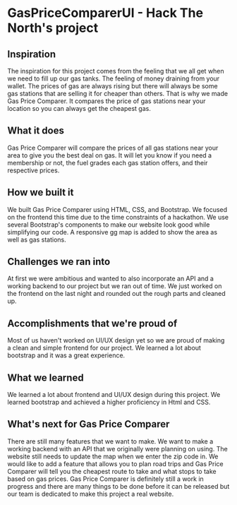# GasPriceComparerUI - Hack The North's project

## Inspiration
The inspiration for this project comes from the feeling that we all get when we need to fill up our gas tanks. The feeling of money draining from your wallet. The prices of gas are always rising but there will always be some gas stations that are selling it for cheaper than others. That is why we made Gas Price Comparer. It compares the price of gas stations near your location so you can always get the cheapest gas. 
## What it does
Gas Price Comparer will compare the prices of all gas stations near your area to give you the best deal on gas. It will let you know if you need a membership or not, the fuel grades each gas station offers, and their respective prices.
## How we built it
We built Gas Price Comparer using HTML, CSS, and Bootstrap. We focused on the frontend this time due to the time constraints of a hackathon. We use several Bootstrap's components to make our website look good while simplifying our code. A responsive gg map is added to show the area as well as gas stations.
## Challenges we ran into
At first we were ambitious and wanted to also incorporate an API and a working backend to our project but we ran out of time. We just worked on the frontend on the last night and rounded out the rough parts and cleaned up.
## Accomplishments that we're proud of
Most of us haven't worked on UI/UX design yet so we are proud of making a clean and simple frontend for our project. We learned a lot about bootstrap and it was a great experience.
## What we learned
We learned a lot about frontend and UI/UX design during this project. We learned bootstrap and achieved a higher proficiency in Html and CSS.
## What's next for Gas Price Comparer
There are still many features that we want to make. We want to make a working backend with an API that we originally were planning on using. The website still needs to update the map when we enter the zip code in. We would like to add a feature that allows you to plan road trips and Gas Price Comparer will tell you the cheapest route to take and what stops to take based on gas prices. Gas Price Comparer is definitely still a work in progress and there are many things to be done before it can be released but our team is dedicated to make this project a real website.

